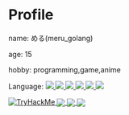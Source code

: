 # Profile
name: める(meru_golang)

age: 15

hobby: programming,game,anime

Language:
<a href="https://github.com/meru-golang">
  <img src="{https://img.shields.io/badge/Python-14354C?style=for-the-badge&logo=python&logoColor=white}" />
  <img src="https://img.shields.io/badge/Go-00ADD8?style=for-the-badge&logo=go&logoColor=white" />
  <img src="https://img.shields.io/badge/JavaScript-323330?style=for-the-badge&logo=javascript&logoColor=F7DF1E" />
  <img src="https://img.shields.io/badge/TypeScript-007ACC?style=for-the-badge&logo=typescript&logoColor=white" />
  <img src="https://img.shields.io/badge/Java-ED8B00?style=for-the-badge&logo=java&logoColor=white" />
  <img src="https://img.shields.io/badge/Ruby-CC342D?style=for-the-badge&logo=ruby&logoColor=white" />
</a>

<a href="https://github.com/meru-golang">
  <img src="https://tryhackme-badges.s3.amazonaws.com/merugolang.png" alt="TryHackMe">
</a>

<a href="https://github.com/meru-golang">
  <img align="center" src="https://readme-status-meru-golang.vercel.app/api?username=meru-golang&show_icons=true&count_private=true&theme=vue-dark" />
</a>
<a href="https://github.com/meru-golang">
  <img align="center" src="https://readme-status-meru-golang.vercel.app/api/top-langs/?username=meru-golang&theme=vue-dark" />
</a>
<a href="https://github.com/meru-golang/BLEND">
  <img align="center" src="https://readme-status-meru-golang.vercel.app/api/pin/?username=meru-golang&repo=BLEND&theme=vue-dark" />
</a>
